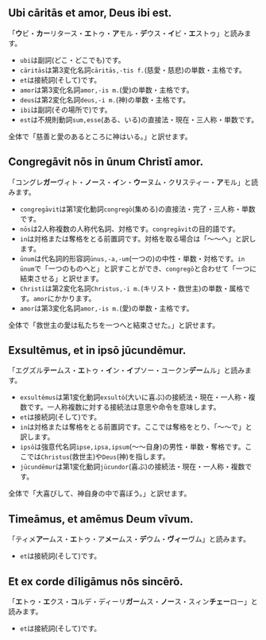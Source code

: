 ## Ubi cāritās et amor, Deus ibi est.
「**ウ**ビ・**カー**リタース・**エ**トゥ・**ア**モル・**デ**ウス・**イ**ビ・**エ**ストゥ」と読みます。

- `ubi`は副詞(どこ・どこでも)です。
- `cāritās`は第3変化名詞`cāritās,-tis f.`(慈愛・慈悲)の単数・主格です。
- `et`は接続詞(そして)です。
- `amor`は第3変化名詞`amor,-is m.`(愛)の単数・主格です。
- `deus`は第2変化名詞`deus,-i m.`(神)の単数・主格です。
- `ibi`は副詞(その場所で)です。
- `est`は不規則動詞`sum,esse`(ある、いる)の直接法・現在・三人称・単数です。

全体で「慈善と愛のあるところに神はいる。」と訳せます。

## Congregāvit nōs in ūnum Christī amor.
「コングレ**ガー**ヴィト・**ノー**ス・**イ**ン・**ウー**ヌム・ク**リ**スティー・**ア**モル」と読みます。

- `congregāvit`は第1変化動詞`congregō`(集める)の直接法・完了・三人称・単数です。
- `nōs`は2人称複数の人称代名詞、対格です。`congregāvit`の目的語です。
- `in`は対格または奪格をとる前置詞です。対格を取る場合は「〜〜へ」と訳します。
- `ūnum`は代名詞的形容詞`ūnus,-a,-um`(一つの)の中性・単数・対格です。`in ūnum`で「一つのものへと」と訳すことができ、`congregō`と合わせて「一つに結束させる」と訳せます。
- `Christī`は第2変化名詞`Christus,-i m.`(キリスト・救世主)の単数・属格です。`amor`にかかります。
- `amor`は第3変化名詞`amor,-is m.`(愛)の単数・主格です。

全体で「救世主の愛は私たちを一つへと結束させた。」と訳せます。

## Exsultēmus, et in ipsō jūcundēmur.
「エグズル**テー**ムス・**エ**トゥ・**イ**ン・**イ**プソー・ユークン**デー**ムル」と読みます。

- `exsultēmus`は第1変化動詞`exsultō`(大いに喜ぶ)の接続法・現在・一人称・複数です。一人称複数に対する接続法は意思や命令を意味します。
- `et`は接続詞(そして)です。
- `in`は対格または奪格をとる前置詞です。ここでは奪格をとり、「〜〜で」と訳します。
- `ipsō`は強意代名詞`ipse,ipsa,ipsum`(〜〜自身)の男性・単数・奪格です。ここでは`Christus`(救世主)や`Deus`(神)を指します。
- `jūcundēmur`は第1変化動詞`jūcundor`(喜ぶ)の接続法・現在・一人称・複数です。

全体で「大喜びして、神自身の中で喜ぼう。」と訳せます。

## Timeāmus, et amēmus Deum vīvum.
「ティメ**アー**ムス・**エ**トゥ・ア**メー**ムス・**デ**ウム・**ヴィー**ヴム」と読みます。

- `et`は接続詞(そして)です。

## Et ex corde dīligāmus nōs sincērō.
「**エ**トゥ・**エ**クス・**コ**ルデ・ディーリ**ガー**ムス・**ノー**ス・スィン**チェー**ロー」と読みます。

- `et`は接続詞(そして)です。
